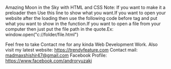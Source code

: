 Amazing Moon in the Sky with HTML and CSS
Note: If you want to make it a preloader then
Use this line to show what you want.If you want to open your website after the loading then use the following code before tag and put what you want to show in the function.If you want to open a file from your computer then just put the file path in the quote.Ex: window.open("c://folder/file.html")


<script>
var myVar;

function myFunction() {

  myVar =     setTimeout(function() {
window.open("https://trendyfeature.com")
 }, 3000);

}

</script>

Feel free to take
Contact me for any kinda Web Development Work.
Also visit my latest website: https://trendyfeature.com
Contact mail: madmaxshishir47@gmail.com
Facebook Profile: https://www.facebook.com/androryuzaki
